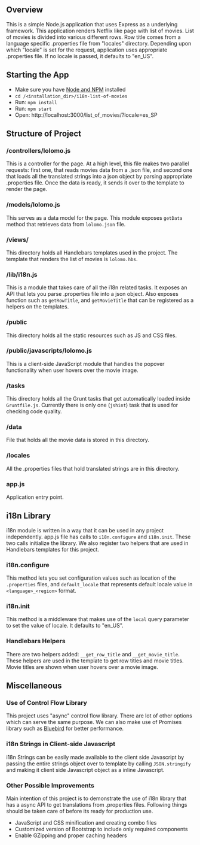 ## Overview

This is a simple Node.js application that uses Express as a underlying framework. This application renders Netflix like page with list of movies. List of movies is divided into various different rows. Row title comes from a language specific .properties file from "locales" directory. Depending upon which "locale" is set for the request, application uses appropriate .properties file. If no locale is passed, it defaults to "en_US".

## Starting the App


* Make sure you have [Node and NPM](http://nodejs.org/download/) installed
* `cd /<installation_dir>/i18n-list-of-movies`
* Run: `npm install`
* Run: `npm start`
* Open: http://localhost:3000/list_of_movies/?locale=es_SP

## Structure of Project

### /controllers/lolomo.js

This is a controller for the page. At a high level, this file makes two parallel requests:  first one, that reads movies data from a .json file, and second one that loads all the translated strings into a json object by parsing appropriate .properties file. Once the data is ready, it sends it over to the template to render the page.

### /models/lolomo.js

This serves as a data model for the page. This module exposes `getData` method that retrieves data from `lolomo.json` file.

### /views/

This directory holds all Handlebars templates used in the project. The template that renders the list of movies is `lolomo.hbs`.

### /lib/i18n.js

This is a module that takes care of all the i18n related tasks. It exposes an API that lets you parse .properties file into a json object. Also exposes function such as `getRowTitle`, and `getMovieTitle` that can be registered as a helpers on the templates.

### /public

This directory holds all the static resources such as JS and CSS files.

### /public/javascripts/lolomo.js

This is a client-side JavaScript module that handles the popover functionality when user hovers over the movie image.

### /tasks

This directory holds all the Grunt tasks that get automatically loaded inside `Gruntfile.js`. Currently there is only one (`jshint`) task that is used for checking code quality.

### /data

File that holds all the movie data is stored in this directory.

### /locales

All the .properties files that hold translated strings are in this directory.

### app.js

Application entry point.

## i18n Library

i18n module is written in a way that it can be used in any project independently.
app.js file has calls to `i18n.configure` and `i18n.init`. These two calls initialize the library. We also register two helpers that are used in Handlebars templates for this project.

### i18n.configure

This method lets you set configuration values such as location of the `.properties` files, and `default_locale` that represents default locale value in `<language>_<region>` format.

### i18n.init

This method is a middleware that makes use of the `local` query parameter to set the value of locale. It defaults to "en_US".

### Handlebars Helpers

There are two helpers added: `__get_row_title` and `__get_movie_title`. These helpers are used in the template to get row titles and movie titles. Movie titles are shown when user hovers over a movie image.

## Miscellaneous

### Use of Control Flow Library

This project uses "async" control flow library. There are lot of other options which can serve the same purpose. We can also make use of Promises library such as [Bluebird](https://www.npmjs.org/package/bluebird) for better performance.

### i18n Strings in Client-side Javascript

i18n Strings can be easily made available to the client side Javascript by passing the entire strings object over to template by calling `JSON.stringify` and making it client side Javascript object as a inline Javascript.

### Other Possible Improvements

Main intention of this project is to demonstrate the use of i18n library that has a async API to get translations from .properties files. Following things should be taken care of before its ready for production use.

* JavaScript and CSS minification and creating combo files
* Customized version of Bootstrap to include only required components
* Enable GZipping and proper caching headers